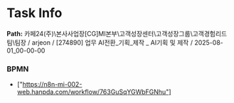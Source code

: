 # Task Info

**Path:** 카페24(주)\본사사업장\[CG]MI본부\고객성장센터\고객성장그룹\고객경험리드팀\팀장 / arjeon / [274890] 업무 AI전환_기획_제작 _ AI기획 및 제작 / 2025-08-01_00-00-00

### BPMN
- ["https://n8n-mi-002-web.hanpda.com/workflow/763GuSqYGWbFGNhu"]

